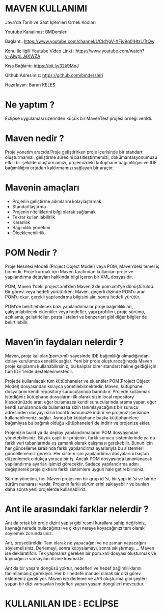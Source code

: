 # MAVEN KULLANIMI

Java'da Tarih ve Saat İşlemleri Örnek Kodları

Youtube Kanalımız: BMDersleri

Bağlantı: https://www.youtube.com/channel/UCIdYgV-XFjv9q0IHtzUTtQw

Konu ile ilgili Youtube Video Linki : https://www.youtube.com/watch?v=AlwpLJeXWZA

Kısa Bağlantı: https://bit.ly/32k9MnJ

Github Adresimiz: https://github.com/bmdersleri

Hazırlayan: Baran KELEŞ

# Ne yaptım ?

Eclipse uygulaması üzerinden küçük bir MavenTest projesi örneği verildi.

# Maven nedir ?

Proje yönetim aracıdır.Proje geliştirirken proje içerisinde bir standart oluşturmamızı, geliştirme sürecini basitleştirmemizi, dokümantasyonumuzu etkili bir şekilde oluşturmamızı, projemizdeki kütüphane bağımlılığını ve IDE bağımlılığını ortadan kaldırmamızı sağlayan bir araçtır.

# Mavenin amaçları

- Projenin geliştirme adımlarını kolaylaştırmak
- Standartlaştırma
- Projenin niteliklerini bilgi olarak sağlamak
- Tekrar kullanılabilirlik
- Kararlılık
- Bağımlılık yönetimi
- Ölçeklenebilirlik

# POM Nedir ?

Proje Nesnesi Modeli (Project Object Model) veya POM, Maven’deki temel iş birimidir. Proje kurmak için Maven tarafından kullanılan proje ve yapılandırma detayları hakkında bilgi içeren bir XML dosyasıdır.

POM, Maven 1’deki project.xml’den Maven 2’de pom.xml’ye dönüştürüldü. Bir görevi veya hedefi yürütürken; Maven, geçerli dizinde POM’u arar. POM’u okur, gerekli yapılandırma bilgisini alır, sonra hedefi yürütür.

POM’de belirtilebilecek bazı yapılandırmalar proje bağımlılıkları, çalıştırılabilecek eklentiler veya hedefler, yapı profilleri, proje sürümü, açıklama, geliştiriciler, posta listeleri ve benzerleri gibi diğer bilgiler de belirtilebilir.

# Maven’in faydaları nelerdir ?

Maven, proje kalıpları(pom.xml) sayesinde IDE bağımlılığı olmadığından dolayı kurulumda esneklik sağlar. Yeni bir proje oluşturacağınızda Maven proje kalıplarını kullanabilirsiniz, bu kalıplar birer standart haline geldiği için tüm IDE ‘lerde desteklenmektedir.

Projede kullanılacak tüm kütüphaneler ve eklentiler POM(Project Object Model) dosyasından kolayca yönetilebilmektedir. Maven, kütüphane dosyalarını kendi repository sunucularında barındırır. Projede kullanmak istediğiniz kütüphane dosyalarını ilk olarak sizin local repository klasörünüzde arar, eğer bulamazsa kendi sunucularında arama yapar, eğer kendi sunularında da bulamazsa sizin tanımlayacağınız bir sunucu adresinden dosyayı sizin local klasörünüze indirir ve projeniz içerisinde kullanabilmenizi sağlar. Ayrıca bir kütüphane başka kütüphanelere bağımlıysa bu bağımlı olduğu kütüphaneleri de indirir ve projenize ekler.

Projenizin build ya da deploy yapılandırmalarını POM dosyasından yönetebilirsiniz. Büyük çaplı bir projenin, farklı sunucu sistemlerinde ya da farklı veri tabanlarında eş zamanlı olarak çalışması gerekebilir. Bunun için her güncelleme sırasında farklı yapılandırma ayarlarıyla bu sistemleri güncellememiz gerekir. Her sistem için yapılandırma dosyalarını baştan düzenlemek oldukça yorucu bir iş. Ancak POM dosyasında tanımlanacak yapılandırma ayarları işimizi görecektir. Sadece yapılandırma adını değiştirerek proje çıktısını farklı sistemlere uygun hale getirebilirsiniz.

Sürüm yönetimi, her Maven projesinin bir grup id ‘si, bir yapı id ‘si ve bir de sürüm numarası vardır. Projenin farklı sürümlerini saklayabilir ve bunları daha sonra yeni projelerde kullanabiliriz.

# Ant ile arasındaki farklar nelerdir ?

Ant da ortak bir proje dizini yapısı gibi resmi kurallara sahip değilsiniz, kaynağı nerede bulacağınızı ve çıktıyı nereye koyacağınızı tam olarak söylemek zorundasınız.

Ant, prosedüreldir. Tam olarak ne yapacağını ve ne zaman yapacağını söylemelisiniz. Derlemeyi, sonra kopyalamayı, sonra sıkıştırmayı … Maven ise deklaratifdir. Tek yapmanız gereken bir pom.xml dosyası oluşturmak ve kaynağınızı varsayılan dizine koymaktır.

Ant da bir yaşam döngüsü yoktur, hedefleri ve hedef bağımlılıklarını tanımlamanız gerekiyor. Her bir hedefe manuel olarak bir dizi görev eklemeniz gerekiyor. Maven ise derleme ve JAR oluşturma gibi şeyleri yapan bir dizi varsayılan hedefleri yapan yaşam döngüleri mevcuttur.


# KULLANILAN IDE : ECLİPSE
